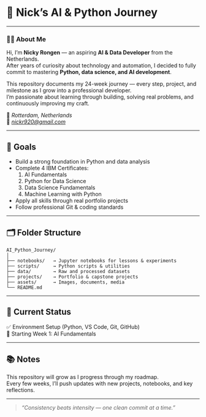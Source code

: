 # 🧠 Nick’s AI & Python Journey

---

### 👨‍💻 About Me  
Hi, I’m **Nicky Rongen** — an aspiring **AI & Data Developer** from the Netherlands.  
After years of curiosity about technology and automation, I decided to fully commit to mastering **Python, data science, and AI development**.  

This repository documents my 24-week journey — every step, project, and milestone as I grow into a professional developer.  
I’m passionate about learning through building, solving real problems, and continuously improving my craft.  

📍 *Rotterdam, Netherlands*  
📧 *nickr920@gmail.com*

---

## 🎯 Goals
- Build a strong foundation in Python and data analysis  
- Complete 4 IBM Certificates:  
  1. AI Fundamentals  
  2. Python for Data Science  
  3. Data Science Fundamentals  
  4. Machine Learning with Python  
- Apply all skills through real portfolio projects  
- Follow professional Git & coding standards  

---

## 🗂 Folder Structure

```text
AI_Python_Journey/
│
├── notebooks/   → Jupyter notebooks for lessons & experiments
├── scripts/     → Python scripts & utilities
├── data/        → Raw and processed datasets
├── projects/    → Portfolio & capstone projects
├── assets/      → Images, documents, media
└── README.md
```

---

## 🧩 Current Status
✅ Environment Setup (Python, VS Code, Git, GitHub)  
🏁 Starting Week 1: AI Fundamentals  

---

## 📚 Notes
This repository will grow as I progress through my roadmap.  
Every few weeks, I’ll push updates with new projects, notebooks, and key reflections.

---

> *“Consistency beats intensity — one clean commit at a time.”*